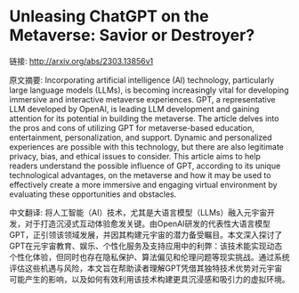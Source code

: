 # Unleasing ChatGPT on the Metaverse: Savior or Destroyer?

链接: http://arxiv.org/abs/2303.13856v1

原文摘要:
Incorporating artificial intelligence (AI) technology, particularly large
language models (LLMs), is becoming increasingly vital for developing immersive
and interactive metaverse experiences. GPT, a representative LLM developed by
OpenAI, is leading LLM development and gaining attention for its potential in
building the metaverse. The article delves into the pros and cons of utilizing
GPT for metaverse-based education, entertainment, personalization, and support.
Dynamic and personalized experiences are possible with this technology, but
there are also legitimate privacy, bias, and ethical issues to consider. This
article aims to help readers understand the possible influence of GPT,
according to its unique technological advantages, on the metaverse and how it
may be used to effectively create a more immersive and engaging virtual
environment by evaluating these opportunities and obstacles.

中文翻译:
将人工智能（AI）技术，尤其是大语言模型（LLMs）融入元宇宙开发，对于打造沉浸式互动体验愈发关键。由OpenAI研发的代表性大语言模型GPT，正引领该领域发展，并因其构建元宇宙的潜力备受瞩目。本文深入探讨了GPT在元宇宙教育、娱乐、个性化服务及支持应用中的利弊：该技术能实现动态个性化体验，但同时也存在隐私保护、算法偏见和伦理问题等现实挑战。通过系统评估这些机遇与风险，本文旨在帮助读者理解GPT凭借其独特技术优势对元宇宙可能产生的影响，以及如何有效利用该技术构建更具沉浸感和吸引力的虚拟环境。

